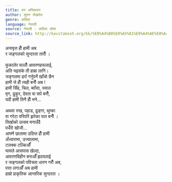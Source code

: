 ```yaml
---
title: वन अभिवादन
author: सुमन पोखरेल
genre: कविता
language: नेपाली
source: नेपाली - कविता कोश
source_link: http://kavitakosh.org/kk/%E0%A4%B8%E0%A5%81%E0%A4%AE%E0%A4%A8_%E0%A4%AA%E0%A5%8B%E0%A4%96%E0%A4%B0%E0%A5%87%E0%A4%B2
---
```


अनावृत्त हौँ हामी अब  
र जङ्गलको सुन्दरता तापौँ ।  
   
फुकालेर फालौँ आवरणहरूलाई,  
अति भइसके ती हाम्रा लागि।  
जङ्गलमा ढर्रा गर्नुपर्ने खाँचो छैन  
हामी जे हौँ त्यही बनौँ अब !  
हामी सिँह, चिल, ब्वाँसा, स्याल  
मृग, ढुकुर, देवता वा सर्प बनौँ,  
यदी हामी तिनै हौँ भने...  
    
अथवा रुख, पहाड, ढुङ्गा, थुम्का  
वा गरेटा वरिपरि झरेका पात बनौँ ।  
तिर्खाको उत्सव मनाउँदै  
पधेँरो खोजौ...  
आफ्नै छालामा उदिप्त हौँ हामी  
अँध्यारामा, उज्यालामा,  
टलक्क टल्किऔँ  
घामले आसपास खेल्दा,  
आवरणविहीन बनाऔँ हृदयलाई  
र जङ्गलको पवित्रता धारण गरौँ अब,  
पत्ता लगाऔँ अब हामी  
हाम्रो प्राकृतिक आन्तरिक सुन्दरता ।
